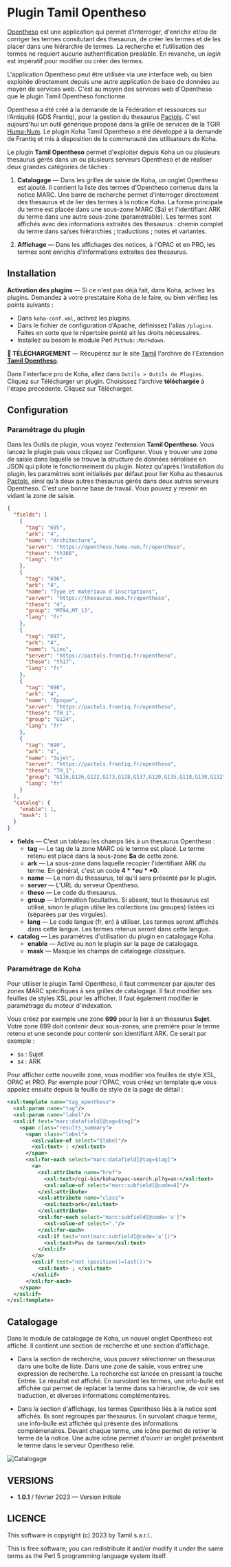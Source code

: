 # Plugin Tamil Opentheso

[Opentheso](https://opentheso.hypotheses.org) est une application qui permet
d’interroger, d'enrichir et/ou de corriger les termes consitutant des
thesaurus, de créer les termes et de les placer dans une hiérarchie de termes.
La recherche et l’utilisation des termes ne requiert aucune authentification
préalable. En revanche, un _login_ est impératif pour modifier ou créer des
termes.

L'application Opentheso peut être utilisée via une interface web, ou bien exploitée
directement depuis une autre application de base de données au moyen de
services web. C'est au moyen des services web d'Opentheso que le plugin Tamil
Opentheso fonctionne.

Opentheso a été créé à la demande de la Fédération et ressources sur
l’Antiquité (GDS Frantiq), pour la gestion du thesaurus
[Pactols](https://pactols.frantiq.fr). C'est aujourd'hui un outil générique
proposé dans la grille de services de la TGIR
[Huma-Num](https://www.huma-num.fr). Le plugin Koha Tamil Opentheso a été
développé à la demande de Frantiq et mis à disposition de la communauté des
utilisateurs de Koha.

Le plugin **Tamil Opentheso** permet d'exploiter depuis Koha un ou plusieurs
thesaurus gérés dans un ou plusieurs serveurs Opentheso et de réaliser deux
grandes catégories de tâches :

1. **Catalogage** — Dans les grilles de saisie de Koha, un onglet Opentheso est
   ajouté. Il contient la liste des termes d'Opentheso contenus dans la notice
   MARC. Une barre de recherche permet d'interroger directement des thesaurus
   et de lier des termes à la notice Koha. La forme principale du terme est
   placée dans une sous-zone MARC ($a) et l'identifiant ARK du terme dans une
   autre sous-zone (paramétrable). Les termes sont affichés avec des
   informations extraites des thesaurus : chemin complet du terme dans sa/ses
   hiérarchies ; traductions ; notes et variantes.

1. **Affichage** — Dans les affichages des notices, à l'OPAC et en PRO, les
   termes sont enrichis d'informations extraites des thesaurus.

## Installation

**Activation des plugins** — Si ce n'est pas déjà fait, dans Koha, activez les
plugins. Demandez à votre prestataire Koha de le faire, ou bien vérifiez les
points suivants :

- Dans `koha-conf.xml`, activez les plugins.
- Dans le fichier de configuration d'Apache, définissez l'alias `/plugins`.
  Faites en sorte que le répertoire pointé ait les droits nécessaires.
- Installez au besoin le module Perl `Pithub::Markdown`.

**📁 TÉLÉCHARGEMENT** — Récupérez sur le site [Tamil](https://www.tamil.fr)
l'archive de l'Extension **[Tamil
Opentheso](https://www.tamil.fr/download/koha-plugin-tamil-opentheso-1.0.1.kpz)**.

Dans l'interface pro de Koha, allez dans `Outils > Outils de Plugins`. Cliquez
sur Télécharger un plugin. Choisissez l'archive **téléchargée** à l'étape
précédente. Cliquez sur Télécharger.

## Configuration

### Paramétrage du plugin

Dans les Outils de plugin, vous voyez l'extension **Tamil Opentheso**. Vous
lancez le plugin puis vous cliquez sur Configurer. Vous y trouver une zone de
saisie dans laquelle se trouve la structure de données sérialisée en JSON qui
pilote le fonctionnement du plugin.  Notez qu'après l'installation du plugin,
les paramètres sont initialisés par défaut pour lier Koha au thesaurus
[Pactols](https://pactols.frantiq.fr), ainsi qu'à deux autres thesaurus gérés
dans deux autres serveurs Opentheso. C'est une bonne base de travail. Vous
pouvez y revenir en vidant la zone de saisie.

```json
{
  "fields": [
    {
      "tag": "695",
      "ark": "4",
      "name": "Architecture",
      "server": "https://opentheso.huma-num.fr/opentheso",
      "theso": "th366",
      "lang": "fr"
    },
    {
      "tag": "696",
      "ark": "4",
      "name": "Type et matériaux d'inscriptions",
      "server": "https://thesaurus.mom.fr/opentheso",
      "theso": "4",
      "group": "MT94,MT_13",
      "lang": "fr"
    },
    {
      "tag": "697",
      "ark": "4",
      "name": "Lieu",
      "server": "https://pactols.frantiq.fr/opentheso",
      "theso": "th17",
      "lang": "fr"
    },
    {
      "tag": "698",
      "ark": "4",
      "name": "Époque",
      "server": "https://pactols.frantiq.fr/opentheso",
      "theso": "TH_1",
      "group": "G124",
      "lang": "fr"
    },
    {
      "tag": "699",
      "ark": "4",
      "name": "Sujet",
      "server": "https://pactols.frantiq.fr/opentheso",
      "theso": "TH_1",
      "group": "G116,G126,G122,G173,G128,G137,G120,G135,G118,G130,G132",
      "lang": "fr"
    }
  ],
  "catalog": {
    "enable": 1,
    "mask": 1
  }
}
```

- **fields** — C'est un tableau les champs liés à un thesaurus Opentheso :
  - **tag** — Le tag de la zone MARC où le terme est placé. Le terme retenu est
    placé dans la sous-zone **$a** de cette zone.
  - **ark** — La sous-zone dans laquelle recopier l'identifiant ARK du terme. En
    général, c'est un code **$4** ou **$0**.
  - **name** — Le nom du thesaurus, tel qu'il sera présenté par le plugin.
  - **server** — L'URL du serveur Opentheso.
  - **theso** — Le code du thesaurus.
  - **group** — Information facultative. Si absent, tout le thesaurus est
    utilisé, sinon le plugin utilse les collections (ou groupes) listées ici
    (séparées par des virgules).
  - **lang** — Le code langue (fr, en) à utiliser. Les termes seront affichés
    dans cette langue. Les termes retenus seront dans cette langue.
- **catalog** — Les paramétres d'utilisation du plugin en catalogage Koha.
  - **enable** — Active ou non le plugin sur la page de catalogage.
  - **mask** — Masque les champs de catalogage _classiques_.
### Paramétrage de Koha

Pour utiliser le plugin Tamil Opentheso, il faut commencer par ajouter des
zones MARC spécifiques à ses grilles de catalogage.  Il faut modifier ses
feuilles de styles XSL pour les afficher. Il faut également modifier le
paramétrage du moteur d'indexation.

Vous créez par exemple une zone **699** pour la lier à un thesaurus **Sujet**.
Votre zone 699 doit contenir deux sous-zones, une première pour le
terme retenu et une seconde pour contenir son identifiant ARK. Ce serait par exemple :

- `$a` : Sujet
- `$4` : ARK

Pour afficher cette nouvelle zone, vous modifier vos feuilles de style XSL, OPAC
et PRO. Par exemple pour l'OPAC, vous créez un template que vous appelez
ensuite depuis la feuille de style de la page de détail :

```xml
<xsl:template name="tag_opentheso">
  <xsl:param name="tag"/>
  <xsl:param name="label"/>
  <xsl:if test="marc:datafield[@tag=$tag]">
    <span class="results_summary">
      <span class="label">
        <xsl:value-of select="$label"/>
        <xsl:text> : </xsl:text>
      </span>
      <xsl:for-each select="marc:datafield[@tag=$tag]">
        <a>
          <xsl:attribute name="href">
            <xsl:text>/cgi-bin/koha/opac-search.pl?q=an:</xsl:text>
            <xsl:value-of select="marc:subfield[@code=4]"/>
          </xsl:attribute>
          <xsl:attribute name="class">
            <xsl:text>ark</xsl:text>
          </xsl:attribute>
          <xsl:for-each select="marc:subfield[@code='a']">
            <xsl:value-of select="."/>
          </xsl:for-each>
          <xsl:if test="not(marc:subfield[@code='a'])">
            <xsl:text>Pas de terme</xsl:text>
          </xsl:if>
        </a>
        <xsl:if test="not (position()=last())">
          <xsl:text> ; </xsl:text>
        </xsl:if>
      </xsl:for-each>
    </span>
  </xsl:if>
</xsl:template>
```

## Catalogage

Dans le module de catalogage de Koha, un nouvel onglet Opentheso est affiché.
Il contient une section de recherche et une section d'affichage.

- Dans la section de recherche, vous pouvez sélectionner un thesaurus dans une
  boîte de liste. Dans une zone de saisie, vous entrez une expression de
  recherche. La recherche est lancée en pressant la touche Entrée. Le résultat
  est affiché. En survolant les termes, une info-bulle est affichée qui permet
  de replacer la terme dans sa hiérarchie, de voir ses traduction, et diverses
  informations complémentaires.

- Dans la section d'affichage, les termes Opentheso liés à la notice sont
  affichés. Ils sont regroupés par thesaurus. En survolant chaque terme, une
  info-bulle est affichée qui présente des informations complémenaires. Devant
  chaque terme, une icône permet de retirer le terme de la notice. Une autre
  icône permet d'ouvrir un onglet présentant le terme dans le serveur Opentheso
  relié.

![Catalogage](https://raw.githubusercontent.com/fredericd/Koha-Plugin-Tamil-IdRef/master/Koha/Plugin/Tamil/Opentheso/img/cata-opentheso.png)

## VERSIONS

* **1.0.1** / février 2023 — Version initiale

## LICENCE

This software is copyright (c) 2023 by Tamil s.a.r.l..

This is free software; you can redistribute it and/or modify it under the same
terms as the Perl 5 programming language system itself.

